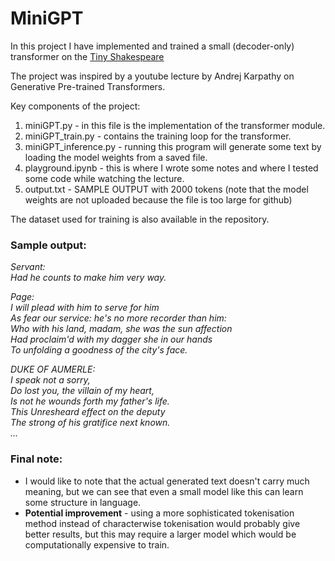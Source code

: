 # MiniGPT

In this project I have implemented and trained a small (decoder-only) transformer on the [Tiny Shakespeare](https://www.google.com/url?sa=t&source=web&rct=j&opi=89978449&url=https://raw.githubusercontent.com/karpathy/char-rnn/master/data/tinyshakespeare/input.txt&ved=2ahUKEwjP8fri5OGLAxXN2AIHHdoGNR4QFnoECBUQAQ&usg=AOvVaw1IimzpEutw_xJxKH0xyDb1)

The project was inspired by a youtube lecture by Andrej Karpathy on Generative Pre-trained Transformers.

Key components of the project:
1. miniGPT.py - in this file is the implementation of the transformer module.
2. miniGPT_train.py - contains the training loop for the transformer.
3. miniGPT_inference.py - running this program will generate some text by loading the model weights from a saved file.
4. playground.ipynb - this is where I wrote some notes and where I tested some code while watching the lecture.
5. output.txt - SAMPLE OUTPUT with 2000 tokens (note that the model weights are not uploaded because the file is too large for github)

The dataset used for training is also available in the repository.

### Sample output:

*Servant:*  
*Had he counts to make him very way.*  
  
*Page:*  
*I will plead with him to serve for him*  
*As fear our service: he's no more recorder than him:*  
*Who with his land, madam, she was the sun affection*  
*Had proclaim'd with my dagger she in our hands*  
*To unfolding a goodness of the city's face.*  
  
*DUKE OF AUMERLE:*  
*I speak not a sorry,*  
*Do lost you, the villain of my heart,*  
*Is not he wounds forth my father's life.*  
*This Unresheard effect on the deputy*  
*The strong of his gratifice next known.*  
*...*  
  
### Final note:

- I would like to note that the actual generated text doesn't carry much meaning, but we can see that even a small model like this can learn some structure in language.
- **Potential improvement** - using a more sophisticated tokenisation method instead of characterwise tokenisation would probably give better results, but this may require a larger model which would be computationally expensive to train.

